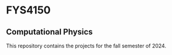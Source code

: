 # FYS4150 
## Computational Physics

This repository contains the projects for the fall semester of 2024. 